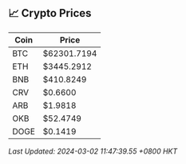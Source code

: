 ## 📈 Crypto Prices

| Coin | Price |
| ---- | ----- |
| BTC | $62301.7194 |
| ETH | $3445.2912 |
| BNB | $410.8249 |
| CRV | $0.6600 |
| ARB | $1.9818 |
| OKB | $52.4749 |
| DOGE | $0.1419 |

_Last Updated: 2024-03-02 11:47:39.55 +0800 HKT_